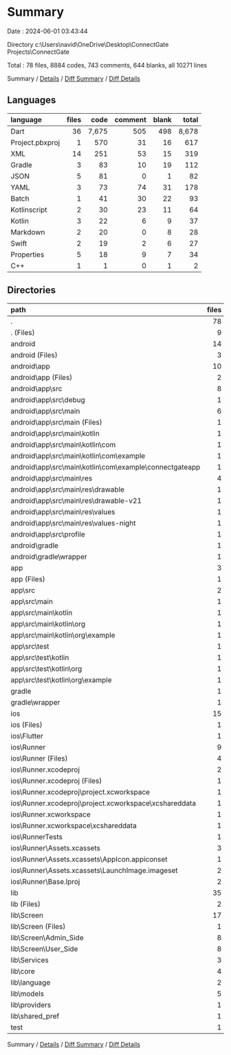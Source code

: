 # Summary

Date : 2024-06-01 03:43:44

Directory c:\\Users\\navid\\OneDrive\\Desktop\\ConnectGate Projects\\ConnectGate

Total : 78 files,  8884 codes, 743 comments, 644 blanks, all 10271 lines

Summary / [Details](details.md) / [Diff Summary](diff.md) / [Diff Details](diff-details.md)

## Languages
| language | files | code | comment | blank | total |
| :--- | ---: | ---: | ---: | ---: | ---: |
| Dart | 36 | 7,675 | 505 | 498 | 8,678 |
| Project.pbxproj | 1 | 570 | 31 | 16 | 617 |
| XML | 14 | 251 | 53 | 15 | 319 |
| Gradle | 3 | 83 | 10 | 19 | 112 |
| JSON | 5 | 81 | 0 | 1 | 82 |
| YAML | 3 | 73 | 74 | 31 | 178 |
| Batch | 1 | 41 | 30 | 22 | 93 |
| Kotlinscript | 2 | 30 | 23 | 11 | 64 |
| Kotlin | 3 | 22 | 6 | 9 | 37 |
| Markdown | 2 | 20 | 0 | 8 | 28 |
| Swift | 2 | 19 | 2 | 6 | 27 |
| Properties | 5 | 18 | 9 | 7 | 34 |
| C++ | 1 | 1 | 0 | 1 | 2 |

## Directories
| path | files | code | comment | blank | total |
| :--- | ---: | ---: | ---: | ---: | ---: |
| . | 78 | 8,884 | 743 | 644 | 10,271 |
| . (Files) | 9 | 140 | 121 | 66 | 327 |
| android | 14 | 210 | 61 | 33 | 304 |
| android (Files) | 3 | 41 | 2 | 9 | 52 |
| android\\app | 10 | 164 | 59 | 23 | 246 |
| android\\app (Files) | 2 | 94 | 8 | 11 | 113 |
| android\\app\\src | 8 | 70 | 51 | 12 | 133 |
| android\\app\\src\\debug | 1 | 3 | 4 | 1 | 8 |
| android\\app\\src\\main | 6 | 64 | 43 | 10 | 117 |
| android\\app\\src\\main (Files) | 1 | 35 | 11 | 1 | 47 |
| android\\app\\src\\main\\kotlin | 1 | 3 | 0 | 3 | 6 |
| android\\app\\src\\main\\kotlin\\com | 1 | 3 | 0 | 3 | 6 |
| android\\app\\src\\main\\kotlin\\com\\example | 1 | 3 | 0 | 3 | 6 |
| android\\app\\src\\main\\kotlin\\com\\example\\connectgateapp | 1 | 3 | 0 | 3 | 6 |
| android\\app\\src\\main\\res | 4 | 26 | 32 | 6 | 64 |
| android\\app\\src\\main\\res\\drawable | 1 | 4 | 7 | 2 | 13 |
| android\\app\\src\\main\\res\\drawable-v21 | 1 | 4 | 7 | 2 | 13 |
| android\\app\\src\\main\\res\\values | 1 | 9 | 9 | 1 | 19 |
| android\\app\\src\\main\\res\\values-night | 1 | 9 | 9 | 1 | 19 |
| android\\app\\src\\profile | 1 | 3 | 4 | 1 | 8 |
| android\\gradle | 1 | 5 | 0 | 1 | 6 |
| android\\gradle\\wrapper | 1 | 5 | 0 | 1 | 6 |
| app | 3 | 44 | 21 | 14 | 79 |
| app (Files) | 1 | 25 | 15 | 8 | 48 |
| app\\src | 2 | 19 | 6 | 6 | 31 |
| app\\src\\main | 1 | 10 | 3 | 3 | 16 |
| app\\src\\main\\kotlin | 1 | 10 | 3 | 3 | 16 |
| app\\src\\main\\kotlin\\org | 1 | 10 | 3 | 3 | 16 |
| app\\src\\main\\kotlin\\org\\example | 1 | 10 | 3 | 3 | 16 |
| app\\src\\test | 1 | 9 | 3 | 3 | 15 |
| app\\src\\test\\kotlin | 1 | 9 | 3 | 3 | 15 |
| app\\src\\test\\kotlin\\org | 1 | 9 | 3 | 3 | 15 |
| app\\src\\test\\kotlin\\org\\example | 1 | 9 | 3 | 3 | 15 |
| gradle | 1 | 7 | 0 | 1 | 8 |
| gradle\\wrapper | 1 | 7 | 0 | 1 | 8 |
| ios | 15 | 808 | 35 | 32 | 875 |
| ios (Files) | 1 | 7 | 0 | 0 | 7 |
| ios\\Flutter | 1 | 26 | 0 | 1 | 27 |
| ios\\Runner | 9 | 182 | 2 | 9 | 193 |
| ios\\Runner (Files) | 4 | 94 | 0 | 4 | 98 |
| ios\\Runner.xcodeproj | 2 | 578 | 31 | 17 | 626 |
| ios\\Runner.xcodeproj (Files) | 1 | 570 | 31 | 16 | 617 |
| ios\\Runner.xcodeproj\\project.xcworkspace | 1 | 8 | 0 | 1 | 9 |
| ios\\Runner.xcodeproj\\project.xcworkspace\\xcshareddata | 1 | 8 | 0 | 1 | 9 |
| ios\\Runner.xcworkspace | 1 | 8 | 0 | 1 | 9 |
| ios\\Runner.xcworkspace\\xcshareddata | 1 | 8 | 0 | 1 | 9 |
| ios\\RunnerTests | 1 | 7 | 2 | 4 | 13 |
| ios\\Runner\\Assets.xcassets | 3 | 27 | 0 | 3 | 30 |
| ios\\Runner\\Assets.xcassets\\AppIcon.appiconset | 1 | 1 | 0 | 0 | 1 |
| ios\\Runner\\Assets.xcassets\\LaunchImage.imageset | 2 | 26 | 0 | 3 | 29 |
| ios\\Runner\\Base.lproj | 2 | 61 | 2 | 2 | 65 |
| lib | 35 | 7,661 | 495 | 491 | 8,647 |
| lib (Files) | 2 | 98 | 14 | 10 | 122 |
| lib\\Screen | 17 | 6,119 | 380 | 341 | 6,840 |
| lib\\Screen (Files) | 1 | 95 | 37 | 12 | 144 |
| lib\\Screen\\Admin_Side | 8 | 3,344 | 151 | 181 | 3,676 |
| lib\\Screen\\User_Side | 8 | 2,680 | 192 | 148 | 3,020 |
| lib\\Services | 3 | 579 | 72 | 67 | 718 |
| lib\\core | 4 | 234 | 7 | 22 | 263 |
| lib\\language | 2 | 474 | 12 | 18 | 504 |
| lib\\models | 5 | 95 | 4 | 16 | 115 |
| lib\\providers | 1 | 30 | 4 | 6 | 40 |
| lib\\shared_pref | 1 | 32 | 2 | 11 | 45 |
| test | 1 | 14 | 10 | 7 | 31 |

Summary / [Details](details.md) / [Diff Summary](diff.md) / [Diff Details](diff-details.md)
